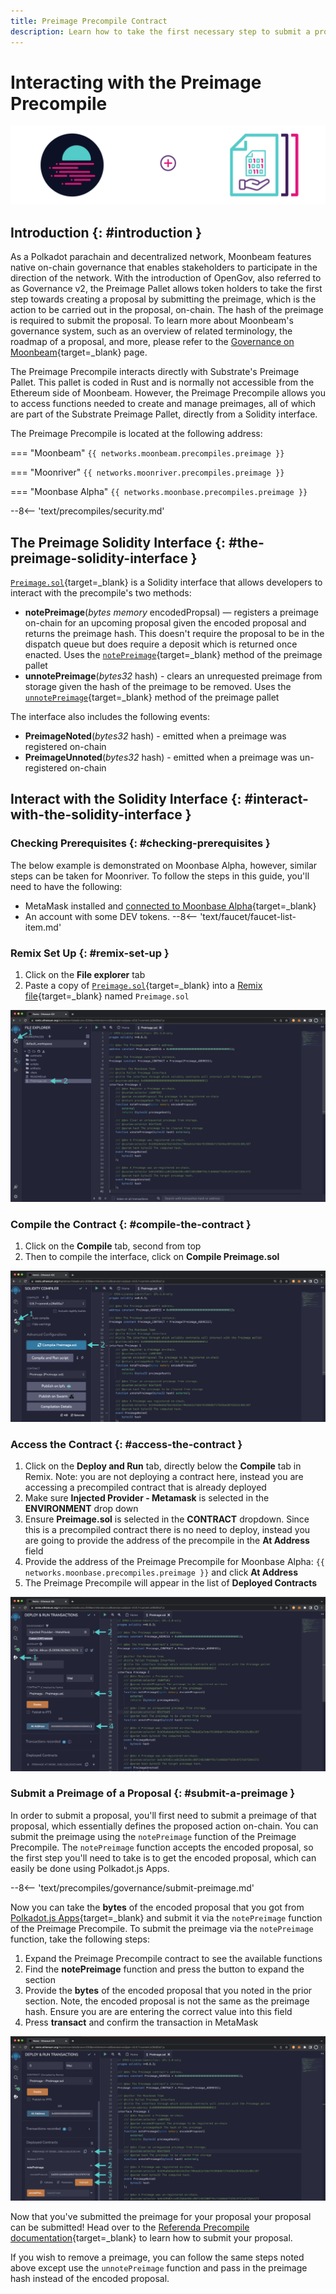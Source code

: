 ```yaml
---
title: Preimage Precompile Contract
description: Learn how to take the first necessary step to submit a proposal on-chain by submitting a preimage that contains the action to be carried out in the proposal.
---
```


# Interacting with the Preimage Precompile

![Precomiled Contracts Banner](/images/builders/pallets-precompiles/precompiles/preimage/preimage-banner.png)

## Introduction {: #introduction }

As a Polkadot parachain and decentralized network, Moonbeam features native on-chain governance that enables stakeholders to participate in the direction of the network. With the introduction of OpenGov, also referred to as Governance v2, the Preimage Pallet allows token holders to take the first step towards creating a proposal by submitting the preimage, which is the action to be carried out in the proposal, on-chain. The hash of the preimage is required to submit the proposal. To learn more about Moonbeam's governance system, such as an overview of related terminology, the roadmap of a proposal, and more, please refer to the [Governance on Moonbeam](/learn/features/governance){target=_blank} page.

The Preimage Precompile interacts directly with Substrate's Preimage Pallet. This pallet is coded in Rust and is normally not accessible from the Ethereum side of Moonbeam. However, the Preimage Precompile allows you to access functions needed to create and manage preimages, all of which are part of the Substrate Preimage Pallet, directly from a Solidity interface.

The Preimage Precompile is located at the following address:

=== "Moonbeam"
     ```
     {{ networks.moonbeam.precompiles.preimage }}
     ```

=== "Moonriver"
     ```
     {{ networks.moonriver.precompiles.preimage }}
     ```

=== "Moonbase Alpha"
     ```
     {{ networks.moonbase.precompiles.preimage }}
     ```

--8<-- 'text/precompiles/security.md'

## The Preimage Solidity Interface {: #the-preimage-solidity-interface }

[`Preimage.sol`](https://github.com/PureStake/moonbeam/blob/master/precompiles/preimage/Preimage.sol){target=_blank} is a Solidity interface that allows developers to interact with the precompile's two methods:

- **notePreimage**(*bytes memory* encodedPropsal) — registers a preimage on-chain for an upcoming proposal given the encoded proposal and returns the preimage hash. This doesn't require the proposal to be in the dispatch queue but does require a deposit which is returned once enacted. Uses the [`notePreimage`](/builders/pallets-precompiles/pallets/preimage/#:~:text=notePreimage(encodedProposal)){target=_blank} method of the preimage pallet
- **unnotePreimage**(*bytes32* hash) - clears an unrequested preimage from storage given the hash of the preimage to be removed. Uses the [`unnotePreimage`](/builders/pallets-precompiles/pallets/preimage/#:~:text=notePreimage(hash)){target=_blank} method of the preimage pallet

The interface also includes the following events:

- **PreimageNoted**(*bytes32* hash) - emitted when a preimage was registered on-chain
- **PreimageUnnoted**(*bytes32* hash) - emitted when a preimage was un-registered on-chain

## Interact with the Solidity Interface {: #interact-with-the-solidity-interface }

### Checking Prerequisites {: #checking-prerequisites }

The below example is demonstrated on Moonbase Alpha, however, similar steps can be taken for Moonriver. To follow the steps in this guide, you'll need to have the following: 

 - MetaMask installed and [connected to Moonbase Alpha](/tokens/connect/metamask/){target=_blank}
 - An account with some DEV tokens.
 --8<-- 'text/faucet/faucet-list-item.md'

### Remix Set Up {: #remix-set-up }

1. Click on the **File explorer** tab
2. Paste a copy of [`Preimage.sol`](https://github.com/PureStake/moonbeam/blob/master/precompiles/preimage/Preimage.sol){target=_blank} into a [Remix file](https://remix.ethereum.org/){target=_blank} named `Preimage.sol`

![Copy and paste the referenda Solidity interface into Remix.](/images/builders/pallets-precompiles/precompiles/preimage/preimage-1.png)

### Compile the Contract {: #compile-the-contract }

1. Click on the **Compile** tab, second from top
2. Then to compile the interface, click on **Compile Preimage.sol**

![Compile the Preimage.sol interface using Remix.](/images/builders/pallets-precompiles/precompiles/preimage/preimage-2.png)

### Access the Contract {: #access-the-contract }

1. Click on the **Deploy and Run** tab, directly below the **Compile** tab in Remix. Note: you are not deploying a contract here, instead you are accessing a precompiled contract that is already deployed
2. Make sure **Injected Provider - Metamask** is selected in the **ENVIRONMENT** drop down
3. Ensure **Preimage.sol** is selected in the **CONTRACT** dropdown. Since this is a precompiled contract there is no need to deploy, instead you are going to provide the address of the precompile in the **At Address** field
4. Provide the address of the Preimage Precompile for Moonbase Alpha: `{{ networks.moonbase.precompiles.preimage }}` and click **At Address**
5. The Preimage Precompile will appear in the list of **Deployed Contracts**

![Access the Preimage.sol interface by provide the precompile's address.](/images/builders/pallets-precompiles/precompiles/preimage/preimage-3.png)

### Submit a Preimage of a Proposal {: #submit-a-preimage }

In order to submit a proposal, you'll first need to submit a preimage of that proposal, which essentially defines the proposed action on-chain. You can submit the preimage using the `notePreimage` function of the Preimage Precompile. The `notePreimage` function accepts the encoded proposal, so the first step you'll need to take is to get the encoded proposal, which can easily be done using Polkadot.js Apps.

--8<-- 'text/precompiles/governance/submit-preimage.md'

Now you can take the **bytes** of the encoded proposal that you got from [Polkadot.js Apps](https://polkadot.js.org/apps/?rpc=wss://wss.api.moonbase.moonbeam.network%2Fpublic-ws#/democracy){target=_blank} and submit it via the `notePreimage` function of the Preimage Precompile. To submit the preimage via the `notePreimage` function, take the following steps:

1. Expand the Preimage Precompile contract to see the available functions
2. Find the **notePreimage** function and press the button to expand the section
3. Provide the **bytes** of the encoded proposal that you noted in the prior section. Note, the encoded proposal is not the same as the preimage hash. Ensure you are are entering the correct value into this field
4. Press **transact** and confirm the transaction in MetaMask

![Submit the preimage using the notePreimage function of the Preimage Precompile.](/images/builders/pallets-precompiles/precompiles/preimage/preimage-4.png)

Now that you've submitted the preimage for your proposal your proposal can be submitted! Head over to the [Referenda Precompile documentation](/builders/pallets-precompiles/precompiles/referenda){target=_blank} to learn how to submit your proposal.

If you wish to remove a preimage, you can follow the same steps noted above except use the `unnotePreimage` function and pass in the preimage hash instead of the encoded proposal.
